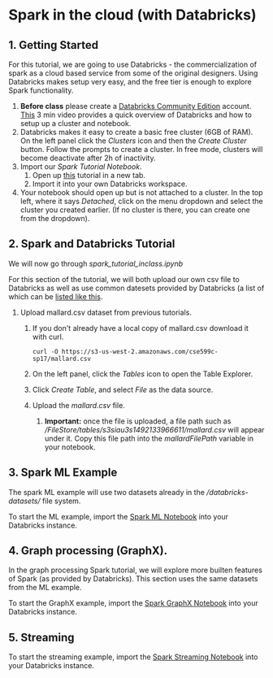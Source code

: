 # Spark in the cloud (with Databricks)

## 1. Getting Started
For this tutorial, we are going to use Databricks - the commercialization of spark
as a cloud based service from some of the original designers. Using Databricks makes
setup very easy, and the free tier is enough to explore Spark functionality.

  1. **Before class** please create a [Databricks Community Edition](https://accounts.cloud.databricks.com/registration.html#signup/community) account.  [This](https://databricks.com/product/getting-started-guide) 3 min video provides a quick overview of Databricks and how to setup up a cluster and notebook.
  2. Databricks makes it easy to create a basic free cluster (6GB of RAM). On the left panel click the *Clusters* icon and then the *Create Cluster* button. Follow the prompts to create a cluster.  In free mode, clusters will become deactivate after 2h of inactivity.
  3. Import our *Spark Tutorial Notebook*.
      1. Open up [this](https://databricks-prod-cloudfront.cloud.databricks.com/public/4027ec902e239c93eaaa8714f173bcfc/371142130727624/2056133347430741/653376218961520/latest.html) tutorial in a new tab.
      2. Import it into your own Databricks workspace.
  4. Your notebook should open up but is not attached to a cluster.  In the top left,
     where it says *Detached*, click on the menu dropdown and select the cluster
     you created earlier. (If no cluster is there, you can create one from the dropdown).

## 2. Spark and Databricks Tutorial

  We will now go through *spark_tutorial_inclass.ipynb*

  For this section of the tutorial, we will both upload our own csv file to Databricks as well as use common datesets provided by Databricks (a list of which can be [listed like this](https://docs.databricks.com/user-guide/faq/databricks-datasets.html).

  1. Upload mallard.csv dataset from previous tutorials.

      1. If you don't already have a local copy of mallard.csv download it with curl.

          ```
          curl -O https://s3-us-west-2.amazonaws.com/cse599c-sp17/mallard.csv
          ```

      2. On the left panel, click the *Tables* icon to open the Table Explorer.
      3. Click *Create Table*, and select *File* as the data source.
      4. Upload the *mallard.csv* file.
          1. **Important:** once the file is uploaded, a file path such as */FileStore/tables/s3siau3s1492133966611/mallard.csv* will appear under it. Copy this file path into the *mallardFilePath* variable in your notebook.

## 3. Spark ML Example

  The spark ML example will use two datasets already in the */databricks-datasets/* file system.

  To start the ML example, import the [Spark ML Notebook](https://databricks-prod-cloudfront.cloud.databricks.com/public/4027ec902e239c93eaaa8714f173bcfc/371142130727624/2056133347430889/653376218961520/latest.html) into your Databricks instance.

## 4. Graph processing (GraphX).

  In the graph processing Spark tutorial, we will explore more builten features of Spark (as provided by Databricks). This section uses the same datasets from the ML example.

  To start the GraphX example, import the [Spark GraphX Notebook]() into your Databricks instance.

## 5. Streaming

  To start the streaming example, import the [Spark Streaming Notebook](https://databricks-prod-cloudfront.cloud.databricks.com/public/4027ec902e239c93eaaa8714f173bcfc/371142130727624/2056133347430814/653376218961520/latest.html) into your Databricks instance.
